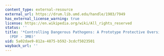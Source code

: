 ```yaml
---
content_type: external-resource
external_url: https://drum.lib.umd.edu/handle/1903/7949
has_external_license_warning: true
license: https://en.wikipedia.org/wiki/All_rights_reserved
status: ''
title: '*Controlling Dangerous Pathogens: A Prototype Protective Oversight System*.
  (PDF - 3MB)'
uid: 5a02dae9-812a-4875-b592-3cdcf5023501
wayback_url: ''
---
```

